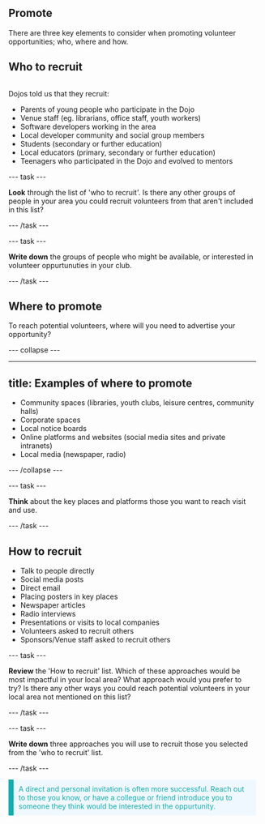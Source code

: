 ## Promote
There are three key elements to consider when promoting volunteer opportunities; who, where and how.


## Who to recruit

<div style="display: flex; flex-wrap: wrap">
<div style="flex-basis: 200px; flex-grow: 1; margin-right: 15px;">

Dojos told us that they recruit:
+ Parents of young people who participate in the Dojo
+ Venue staff (eg. librarians, office staff, youth workers)
+ Software developers working in the area
+ Local developer community and social group members
+ Students (secondary or further education)
+ Local educators (primary, secondary or further education)
+ Teenagers who participated in the Dojo and evolved to mentors
  
--- task ---

**Look** through the list of 'who to recruit'. Is there any other groups of people in your area you could recruit volunteers from that aren't included in this list?

--- /task ---
  
--- task ---

**Write down** the groups of people who might be available, or interested in volunteer oppurtunuties in your club. 


--- /task ---
  
  
## Where to promote

To reach potential volunteers, where will you need to advertise your opportunity? 

--- collapse ---

---
title: Examples of where to promote
---

+ Community spaces (libraries, youth clubs, leisure centres, community halls)
+ Corporate spaces
+ Local notice boards
+ Online platforms and websites (social media sites and private intranets)
+ Local media (newspaper, radio)
  
--- /collapse ---
  
  
--- task ---
  
**Think** about the key places and platforms those you want to reach visit and use. 
  
--- /task ---
  
## How to recruit
+ Talk to people directly
+ Social media posts
+ Direct email
+ Placing posters in key places
+ Newspaper articles
+ Radio interviews
+ Presentations or visits to local companies
+ Volunteers asked to recruit others
+ Sponsors/Venue staff asked to recruit others

--- task ---

**Review** the 'How to recruit' list. Which of these approaches would be most impactful in your local area? What approach would you prefer to try? Is there any other ways you could reach potential volunteers in your local area not mentioned on this list?

--- /task ---
  
--- task ---

**Write down** three approaches you will use to recruit those you selected from the 'who to recruit' list.

--- /task ---
 
<p style="border-left: solid; border-width:10px; border-color: #0faeb0; background-color: aliceblue; padding: 10px;">
<span style="color: #0faeb0">A direct and personal invitation is often more successful. Reach out to those you know, or have a collegue or friend introduce you to someone they think would be interested in the oppurtunity.
</p>

</div>
